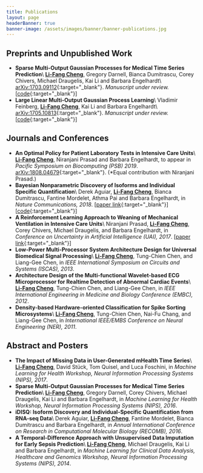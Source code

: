 ```yaml
---
title: Publications
layout: page
headerBanner: true
banner-image: /assets/images/banner/banner-publications.jpg
---
```


## Preprints and Unpublished Work
* **Sparse Multi-Output Gaussian Processes for Medical Time Series Prediction**\\
**<u>Li-Fang Cheng</u>**, Gregory Darnell, Bianca Dumitrascu, Corey Chivers, Michael Draugelis, Kai Li and Barbara Engelhardt\\
[arXiv:1703.09112](https://arxiv.org/abs/1703.09112){:target="_blank"}. *Manuscript under review.* [[code](https://github.com/bee-hive/MedGP){:target="_blank"}]
* **Large Linear Multi-Output Gaussian Process Learning**\\
Vladimir Feinberg, **<u>Li-Fang Cheng</u>**, Kai Li and Barbara Engelhardt\\
[arXiv:1705.10813](https://arxiv.org/abs/1705.10813){:target="_blank"}. *Manuscript under review.* [[code](https://github.com/vlad17/runlmc){:target="_blank"}]

## Journals and Conferences
* **An Optimal Policy for Patient Laboratory Tests in Intensive Care Units**\\
**<u>Li-Fang Cheng</u>**, Niranjani Prasad and Barbara Engelhardt, to appear in *Pacific Symposium on Biocomputing (PSB) 2019*. [arXiv:1808.04679](https://arxiv.org/abs/1808.04679){:target="_blank"}. (*Equal contribution with Niranjani Prasad.) 
* **Bayesian Nonparametric Discovery of Isoforms and Individual Specific Quantification**\\
Derek Aguiar, **<u>Li-Fang Cheng</u>**, Bianca Dumitrascu, Fantine Mordelet, Athma Pai and Barbara Engelhardt, in *Nature Communications, 2018*. [[paper link](https://www.nature.com/articles/s41467-018-03402-w){:target="_blank"}][[code](https://github.com/bee-hive/BIISQ){:target="_blank"}]
* **A Reinforcement Learning Approach to Weaning of Mechanical Ventilation in Intensive Care Units**\\
Niranjani Prasad, **<u>Li-Fang Cheng</u>**, Corey Chivers, Michael Draugelis, and Barbara Engelhardt, in *Conference on Uncertainty in Artificial Intelligence (UAI), 2017*. [[paper link](http://auai.org/uai2017/proceedings/papers/209.pdf){:target="_blank"}]
* **Low-Power Multi-Processor System Architecture Design for Universal Biomedical Signal Processing**\\
**<u>Li-Fang Cheng</u>**, Tung-Chien Chen, and Liang-Gee Chen, in *IEEE International Symposium on Circuits and Systems (ISCAS), 2013*.
* **Architecture Design of the Multi-functional Wavelet-based ECG Microprocessor for Realtime Detection of Abnormal Cardiac Events**\\
**<u>Li-Fang Cheng</u>**, Tung-Chien Chen, and Liang-Gee Chen, in *IEEE International Engineering in Medicine and Biology Conference (EMBC), 2012*.
* **Density-based Hardware-oriented Classification for Spike Sorting Microsystems**\\
**<u>Li-Fang Cheng</u>**, Tung-Chien Chen, Nai-Fu Chang, and Liang-Gee Chen, in *International IEEE/EMBS Conference on Neural Engineering (NER), 2011*.

## Abstract and Posters
* **The Impact of Missing Data in User-Generated mHealth Time Series**\\
**<u>Li-Fang Cheng</u>**, David Stück, Tom Quisel, and Luca Foschini, in *Machine Learning for Health Workshop, Neural Information Processing Systems (NIPS), 2017*.
* **Sparse Multi-Output Gaussian Processes for Medical Time Series Prediction**\\
**<u>Li-Fang Cheng</u>**, Gregory Darnell, Corey Chivers, Michael Draugelis, Kai Li and Barbara Engelhardt, in *Machine Learning for Health Workshop, Neural Information Processing Systems (NIPS), 2016*.
* **iDISQ: Isoform Discovery and Individual-Specific Quantification from RNA-seq Data**\\
Derek Aguiar, **<u>Li-Fang Cheng</u>**, Fantine Mordelet, Bianca Dumitrascu and Barbara Engelhardt, in *Annual International Conference on Research in Computational Molecular Biology (RECOMB), 2016*.
* **A Temporal-Difference Approach with Unsupervised Data Imputation for Early Sepsis Prediction**\\
**<u>Li-Fang Cheng</u>**, Michael Draugelis, Kai Li and Barbara Engelhardt, in *Machine Learning for Clinical Data Analysis, Healthcare and Genomics Workshop, Neural Information Processing Systems
(NIPS), 2014*.
